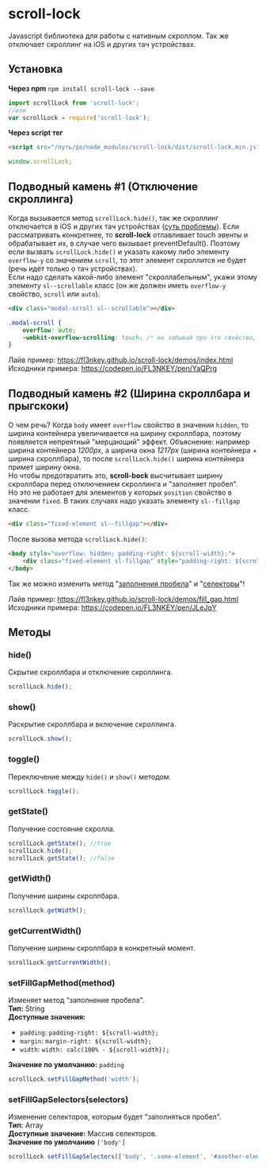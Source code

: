 # scroll-lock
Javascript библиотека для работы с нативным скроллом. Так же отключает скроллинг на iOS и других тач устройствах.

## Установка
**Через npm** `npm install scroll-lock --save`

``` js
import scrollLock from 'scroll-lock';
//или
var scrollLock = require('scroll-lock');
```

**Через script тег**
``` html
<script src="/путь/до/node_modules/scroll-lock/dist/scroll-lock.min.js"></script>
```
``` js
window.scrollLock;
```

## Подводный камень #1 (Отключение скроллинга)
Когда вызывается метод `scrollLock.hide()`, так же скроллинг отключается в iOS и других тач устройствах ([суть проблемы](https://toster.ru/q/461836)). Если рассматривать конкретнее, то **scroll-lock** отлавливает touch эвенты и обрабатывает их, в случае чего вызывает preventDefault(). Поэтому если вызвать `scrollLock.hide()` и указать какому либо элементу `overflow-y` со значением `scroll`, то этот элемент скроллится не будет (речь идёт только о тач устройствах).
<br>
Если надо сделать какой-либо элемент "скроллабельным", укажи этому элементу `sl--scrollable` класс (он же должен иметь `overflow-y` свойство, `scroll` или `auto`).
```html
<div class="modal-scroll sl--scrollable"></div>
```
```css
.modal-scroll {
	overflow: auto;
	-webkit-overflow-scrolling: touch; /* не забывай про это свойство, скроллинг в iOS будет более плавным */
}
```
Лайв пример: https://fl3nkey.github.io/scroll-lock/demos/index.html
<br>
Исходники примера: https://codepen.io/FL3NKEY/pen/YaQPrg

## Подводный камень #2 (Ширина скроллбара и прыгскоки)
О чем речь? Когда `body` имеет `overflow` свойство в значении `hidden`, то ширина контейнера увеличивается на ширину скроллбара, поэтому появляется непреятный "мерцающий" эффект. Объяснение: например ширина контейнера *1200px*, а ширина окна *1217px* (ширина контейнера + ширина скроллбара), то после `scrollLock.hide()` ширина контейнера примет ширину окна.
<br>
Но чтобы предотвратить это, **scroll-bock** высчитывает ширину скроллбара перед отключением скроллинга и "заполняет пробел".
<br>
Но это не работает для элементов у которых `position` свойство в значении `fixed`. В таких случаях надо указать элементу `sl--fillgap` класс.
```html
<div class="fixed-element sl--fillgap"></div>
```

После вызова метода `scrollLock.hide()`:
```html
<body style="overflow: hidden; padding-right: ${scroll-width};">
	<div class="fixed-element sl-fillgap" style="padding-right: ${scroll-width};">...</div>
</body>
```
Так же можно изменить метод "[заполнения пробела](#setfillgapmethodmethod)" и "[селекторы](#setfillgapselectorsselectors)"!

Лайв пример: https://fl3nkey.github.io/scroll-lock/demos/fill_gap.html
<br>
Исходники примера: https://codepen.io/FL3NKEY/pen/JLeJqY

## Методы
### hide()
Скрытие скроллбара и отключение скроллинга.
``` js
scrollLock.hide();
```

### show()
Раскрытие скроллбара и включение скроллинга.
``` js
scrollLock.show();
```

### toggle()
Переключение между `hide()` и `show()` методом.
``` js
scrollLock.toggle();
```

### getState()
Получение состояние скролла.
``` js
scrollLock.getState(); //true
scrollLock.hide();
scrollLock.getState(); //false
```

### getWidth()
Получение ширины скроллбара.
``` js
scrollLock.getWidth();
```

### getCurrentWidth()
Получение ширины скроллбара в конкретный момент.
``` js
scrollLock.getCurrentWidth();
```

### setFillGapMethod(method)
Изменяет метод "заполнение пробела".
<br>
**Тип:** String
<br>
**Доступные значения:**
- `padding`: `padding-right: ${scroll-width};`
- `margin`: `margin-right: ${scroll-width};`
- `width`: `width: calc(100% - ${scroll-width});`

**Значение по умолчанию:** `padding` 
``` js
scrollLock.setFillGapMethod('width');
```

### setFillGapSelectors(selectors)
Изменение селекторов, которым будет "заполняться пробел".
<br>
**Тип:** Array
<br>
**Доступные значение:** Массив селекторов.
<br>
**Значение по умолчанию** `['body']` 
``` js
scrollLock.setFillGapSelectors(['body', '.some-element', '#another-element']);
```